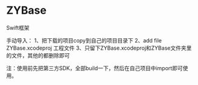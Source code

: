# ZYBase
Swift框架

手动导入：
1、把下载的项目copy到自己的项目目录下
2、add file ZYBase.xcodeproj 工程文件
3、只留下ZYBase.xcodeproj和ZYBase文件夹里的文件，其他的都删除即可

注：使用前先把第三方SDK，全部build一下，然后在自己项目中import即可使用。
